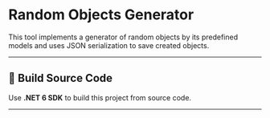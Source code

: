 # Random Objects Generator

This tool implements a generator of random objects by its predefined models and uses JSON serialization to save created objects.

---

## :wrench: Build Source Code

Use **.NET 6 SDK** to build this project from source code.

---
